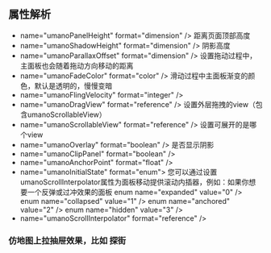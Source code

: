 ## 属性解析
- name="umanoPanelHeight" format="dimension" /> 距离页面顶部高度
- name="umanoShadowHeight" format="dimension" /> 阴影高度
- name="umanoParallaxOffset" format="dimension" /> 设置拖动过程中，主面板也会随着拖动方向移动的距离
- name="umanoFadeColor" format="color" /> 滑动过程中主面板渐变的颜色，默认是透明的，慢慢变暗
- name="umanoFlingVelocity" format="integer" />
- name="umanoDragView" format="reference" /> 设置外层拖拽的view（包含umanoScrollableView）
- name="umanoScrollableView" format="reference" /> 设置可展开的是哪个view
- name="umanoOverlay" format="boolean" /> 是否显示阴影
- name="umanoClipPanel" format="boolean" />
- name="umanoAnchorPoint" format="float" />
- name="umanoInitialState" format="enum"> 您可以通过设置umanoScrollInterpolator属性为面板移动提供滚动内插器，例如：如果你想要一个反弹或过冲效果的面板
        enum name="expanded" value="0" />
        enum name="collapsed" value="1" />
        enum name="anchored" value="2" />
        enum name="hidden" value="3" />
- name="umanoScrollInterpolator" format="reference" />

### 仿地图上拉抽屉效果，比如 探街

